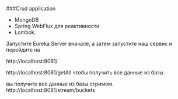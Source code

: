 ###Crud application 


* MongoDB
* Spring WebFlux для реактивности 
* Lombok.


Запустите Eureka Server вначале, а затем запустите наш сервис и перейдите на

http://localhost:8081/



http://localhost:8081/getAll
чтобы получить все данные из базы.

вы получите все данные из базы стримом.
http://localhost:8081/stream/buckets

